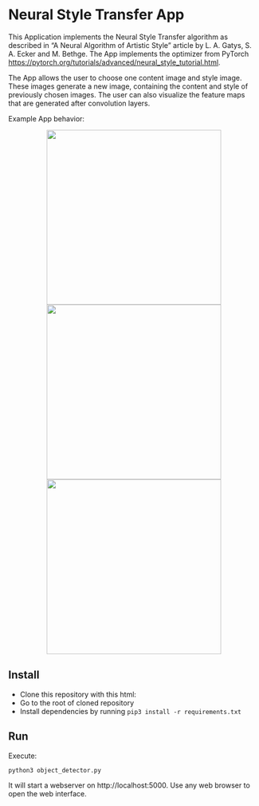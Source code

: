# Neural Style Transfer App  

This Application implements the Neural Style Transfer algorithm as described in “A Neural Algorithm of Artistic
Style” article by L. A. Gatys, S. A. Ecker and M. Bethge. The App implements the optimizer from PyTorch https://pytorch.org/tutorials/advanced/neural_style_tutorial.html.

The App allows the user to choose one content image and style image. These images generate a new image, containing the content and style of previously chosen images. The user can also visualize the feature maps that are generated after convolution layers. 

Example App behavior:

<div align="center">
<img src="app_screen1.jpg" height="350"/>
</div>

<div align="center">
<img src="app_screen2.jpg" height="350"/>
</div>

<div align="center">
<img src="app_layers.jpg" height="350"/>
</div>

## Install

* Clone this repository with this html: 
* Go to the root of cloned repository
* Install dependencies by running `pip3 install -r requirements.txt`

## Run

Execute:

```
python3 object_detector.py
```

It will start a webserver on http://localhost:5000. Use any web browser to open the web interface.
